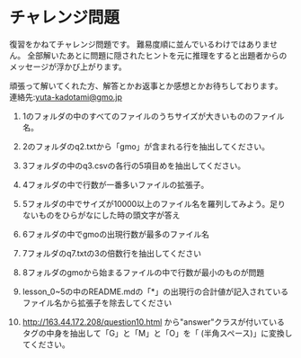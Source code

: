 # チャレンジ問題

復習をかねてチャレンジ問題です。
難易度順に並んでいるわけではありません。
全部解いたあとに問題に隠されたヒントを元に推理をすると出題者からのメッセージが浮かび上がります。

頑張って解いてくれた方、解答とかお返事とか感想とかお待ちしております。
連絡先:yuta-kadotami@gmo.jp
 
1. 1のフォルダの中のすべてのファイルのうちサイズが大きいもののファイル名。

2. 2のフォルダのq2.txtから「gmo」が含まれる行を抽出してください。

3. 3フォルダの中のq3.csvの各行の5項目めを抽出してください。

4. 4フォルダの中で行数が一番多いファイルの拡張子。

5. 5フォルダの中でサイズが10000以上のファイル名を羅列してみよう。足りないものをひらがなにした時の頭文字が答え

6. 6フォルダの中でgmoの出現行数が最多のファイル名

7. 7フォルダのq7.txtの3の倍数行を抽出してください

8. 8フォルダのgmoから始まるファイルの中で行数が最小のものが問題

9. lesson_0~5の中のREADME.mdの「*」の出現行の合計値が記入されているファイル名から拡張子を除去してください

10. http://163.44.172.208/question10.html から"answer"クラスが付いているタグの中身を抽出して「G」と「M」と「O」を「 (半角スペース)」に変換してください。